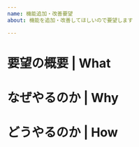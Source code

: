 ```yaml
---
name: 機能追加・改善要望
about: 機能を追加・改善してほしいので要望します

---
```


# 要望の概要 | What

# なぜやるのか | Why

# どうやるのか | How
